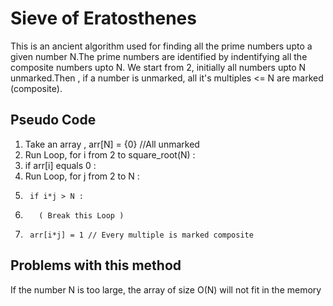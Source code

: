 # Sieve of Eratosthenes

This is an ancient algorithm used for finding all the prime numbers upto a given number N.The prime numbers are identified by indentifying all the composite numbers upto N.
We start from 2, initially all numbers upto N unmarked.Then , if a number is unmarked, all it's multiples <= N are marked (composite).

## Pseudo Code

1. Take an array , arr[N] = {0}     //All unmarked
2. Run Loop, for i from 2 to square_root(N) : 
3.  if arr[i] equals 0 :
4.    Run Loop, for j from 2 to N :
5.      if i*j > N :
6.        ( Break this Loop )
7.      arr[i*j] = 1 // Every multiple is marked composite

## Problems with this method

If the number N is too large, the array of size O(N) will not fit in the memory
